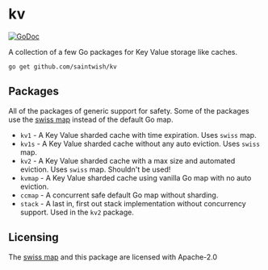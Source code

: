 # kv
[![GoDoc](https://godoc.org/github.com/saintwish/kv?status.svg)](https://pkg.go.dev/github.com/saintwish/kv)

A collection of a few Go packages for Key Value storage like caches.

``go get github.com/saintwish/kv``

## Packages
All of the packages of generic support for safety. Some of the packages use the [swiss map](https://github.com/dolthub/swiss) instead of the default Go map.

* `kv1` - A Key Value sharded cache with time expiration. Uses ``swiss`` map.
* `kv1s` - A Key Value sharded cache without any auto eviction. Uses ``swiss`` map.
* `kv2` - A Key Value sharded cache with a max size and automated eviction. Uses ``swiss`` map. Shouldn't be used!
* `kvmap` - A Key Value sharded cache using vanilla Go map with no auto eviction.
* `ccmap` - A concurrent safe default Go map without sharding.
* `stack` - A last in, first out stack implementation without concurrency support. Used in the ``kv2`` package.

## Licensing
The [swiss map](https://github.com/dolthub/swiss) and this package are licensed with Apache-2.0